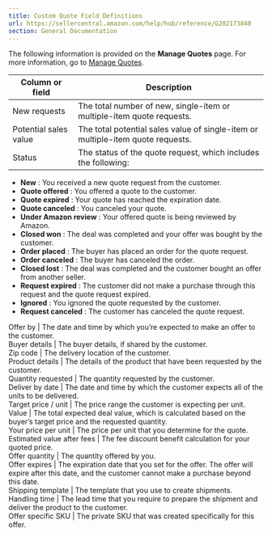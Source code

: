 ```yaml
---
title: Custom Quote Field Definitions
url: https://sellercentral.amazon.com/help/hub/reference/G202173840
section: General Documentation
---
```


The following information is provided on the **Manage Quotes** page. For more
information, go to [Manage Quotes](/gp/help/202173820).

Column or field | Description  
---|---  
New requests | The total number of new, single-item or multiple-item quote requests.  
Potential sales value | The total potential sales value of single-item or multiple-item quote requests.  
Status |  The status of the quote request, which includes the following: 

  * **New** : You received a new quote request from the customer.
  * **Quote offered** : You offered a quote to the customer.
  * **Quote expired** : Your quote has reached the expiration date.
  * **Quote canceled** : You canceled your quote.
  * **Under Amazon review** : Your offered quote is being reviewed by Amazon.
  * **Closed won** : The deal was completed and your offer was bought by the customer.
  * **Order placed** : The buyer has placed an order for the quote request.
  * **Order canceled** : The buyer has canceled the order.
  * **Closed lost** : The deal was completed and the customer bought an offer from another seller.
  * **Request expired** : The customer did not make a purchase through this request and the quote request expired.
  * **Ignored** : You ignored the quote requested by the customer.
  * **Request canceled** : The customer has canceled the quote request.

  
Offer by | The date and time by which you’re expected to make an offer to the customer.  
Buyer details | The buyer details, if shared by the customer.  
Zip code | The delivery location of the customer.  
Product details | The details of the product that have been requested by the customer.  
Quantity requested | The quantity requested by the customer.  
Deliver by date | The date and time by which the customer expects all of the units to be delivered.  
Target price / unit | The price range the customer is expecting per unit.   
Value | The total expected deal value, which is calculated based on the buyer’s target price and the requested quantity.   
Your price per unit | The price per unit that you determine for the quote.   
Estimated value after fees | The fee discount benefit calculation for your quoted price.   
Offer quantity | The quantity offered by you.  
Offer expires | The expiration date that you set for the offer. The offer will expire after this date, and the customer cannot make a purchase beyond this date.  
Shipping template | The template that you use to create shipments.   
Handling time | The lead time that you require to prepare the shipment and deliver the product to the customer.  
Offer specific SKU | The private SKU that was created specifically for this offer.

